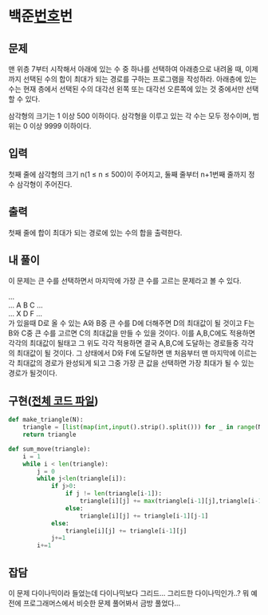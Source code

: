 # 백준[번호](https://www.acmicpc.net/problem/1932)번
## 문제
맨 위층 7부터 시작해서 아래에 있는 수 중 하나를 선택하여 아래층으로 내려올 때, 이제까지 선택된 수의 합이 최대가 되는 경로를 구하는 프로그램을 작성하라. 아래층에 있는 수는 현재 층에서 선택된 수의 대각선 왼쪽 또는 대각선 오른쪽에 있는 것 중에서만 선택할 수 있다.

삼각형의 크기는 1 이상 500 이하이다. 삼각형을 이루고 있는 각 수는 모두 정수이며, 범위는 0 이상 9999 이하이다.

## 입력
 첫째 줄에 삼각형의 크기 n(1 ≤ n ≤ 500)이 주어지고, 둘째 줄부터 n+1번째 줄까지 정수 삼각형이 주어진다.

## 출력
 첫째 줄에 합이 최대가 되는 경로에 있는 수의 합을 출력한다.

## 내 풀이
 이 문제는 큰 수를 선택하면서 마지막에 가장 큰 수를 고르는 문제라고 볼 수 있다.

 ...  
 ... A B C ...  
 ... X D F ...  
가 있을때 D로 올 수 있는 A와 B중 큰 수를 D에 더해주면 D의 최대값이 될 것이고 F는 B와 C중 큰 수를 고르면 C의 최대값을 만들 수 있을 것이다. 이를 A,B,C에도 적용하면 각각의 최대값이 될태고 그 위도 각각 적용하면 결국 A,B,C에 도달하는 경로들중 각각의 최대값이 될 것이다. 그 상태에서 D와 F에 도달하면 맨 처음부터 맨 마지막에 이르는 각 최대값의 경로가 완성되게 되고 그중 가장 큰 값을 선택하면 가장 최대가 될 수 있는 경로가 될것이다.

## 구현([전체 코드 파일](/baekjoon/1991정수삼각형/c.py))
``` python
def make_triangle(N):
	triangle = [list(map(int,input().strip().split())) for _ in range(N)]
	return triangle

def sum_move(triangle):
	i = 1
	while i < len(triangle):
		j = 0
		while j<len(triangle[i]):
			if j>0:
				if j != len(triangle[i-1]):
					triangle[i][j] += max(triangle[i-1][j],triangle[i-1][j-1])
				else:
					triangle[i][j] += triangle[i-1][j-1]
			else:
				triangle[i][j] += triangle[i-1][j]
			j+=1
		i+=1
```

## 잡담
 이 문제 다이나믹이라 들었는데 다이나믹보다 그리드... 그리드한 다이나믹인가..? 뭐 예전에 프로그래머스에서 비슷한 문제 풀어봐서 금방 풀었다...